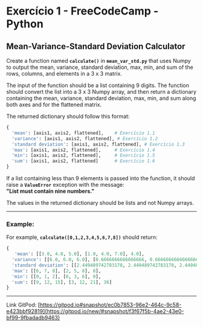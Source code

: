 # Exercício 1 - FreeCodeCamp - Python  

## Mean-Variance-Standard Deviation Calculator  

Create a function named **`calculate()`** in **`mean_var_std.py`** that uses Numpy to output the mean, variance, standard deviation, max, min, and sum of the rows, columns, and elements in a 3 x 3 matrix.  

The input of the function should be a list containing 9 digits. The function should convert the list into a 3 x 3 Numpy array, and then return a dictionary containing the mean, variance, standard deviation, max, min, and sum along both axes and for the flattened matrix.  

The returned dictionary should follow this format:

```python
{
  'mean': [axis1, axis2, flattened],    # Exercício 1.1
  'variance': [axis1, axis2, flattened], # Exercício 1.2
  'standard deviation': [axis1, axis2, flattened], # Exercício 1.3
  'max': [axis1, axis2, flattened],     # Exercício 1.4
  'min': [axis1, axis2, flattened],     # Exercício 1.5
  'sum': [axis1, axis2, flattened]      # Exercício 1.6
}
```

If a list containing less than 9 elements is passed into the function, it should raise a **`ValueError`** exception with the message:  
**"List must contain nine numbers."**  

The values in the returned dictionary should be lists and not Numpy arrays.  

---

### Example:

For example, **`calculate([0,1,2,3,4,5,6,7,8])`** should return:

```python
{
   'mean': [[3.0, 4.0, 5.0], [1.0, 4.0, 7.0], 4.0],
  'variance': [[6.0, 6.0, 6.0], [0.6666666666666666, 0.6666666666666666, 0.6666666666666666], 6.666666666666667],
  'standard deviation': [[2.449489742783178, 2.449489742783178, 2.449489742783178], [0.816496580927726, 0.816496580927726, 0.816496580927726], 2.581988897471611],
  'max': [[6, 7, 8], [2, 5, 8], 8],
  'min': [[0, 1, 2], [0, 3, 6], 0],
  'sum': [[9, 12, 15], [3, 12, 21], 36]
}
```

---
Link GitPod: [https://gitpod.io#snapshot/ec0b7853-96e2-464c-9c58-e423bbf92819](https://gitpod.io/new/#snapshot/f3f67f5b-4ae2-43e0-bf99-9fbadadb9463)
